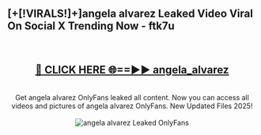 <h2>[+[!VIRALS!]+]angela alvarez Leaked Video Viral On Social X Trending Now - ftk7u</h2>
<br>
<div align="center">
<h2><a href="https://libra.edu.pl?angela_alvarez" rel="nofollow">🔴 CLICK HERE 🌐==►► angela_alvarez</a></h2>
<br>
Get angela alvarez OnlyFans leaked all content. Now you can access all videos and pictures of angela alvarez OnlyFans. New Updated Files 2025!
<br>
<br>
<a href="https://libra.edu.pl?angela_alvarez" rel="nofollow" data-target="animated-image.originalLink"><img src="https://i.ibb.co.com/WyWwxjT/player-gif2.gif" alt="angela alvarez Leaked OnlyFans" style="max-width: 100%; display: inline-block;" data-target="animated-image.originalImage"></a>
</div>
<br>
